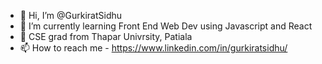 - 👋 Hi, I’m @GurkiratSidhu
- 🌱 I’m currently learning Front End Web Dev using Javascript and React
- :school: CSE grad from Thapar Univrsity, Patiala
- 📫 How to reach me - https://www.linkedin.com/in/gurkiratsidhu/

<!---
GurkiratSidhu/GurkiratSidhu is a ✨ special ✨ repository because its `README.md` (this file) appears on your GitHub profile.
You can click the Preview link to take a look at your changes.
--->
